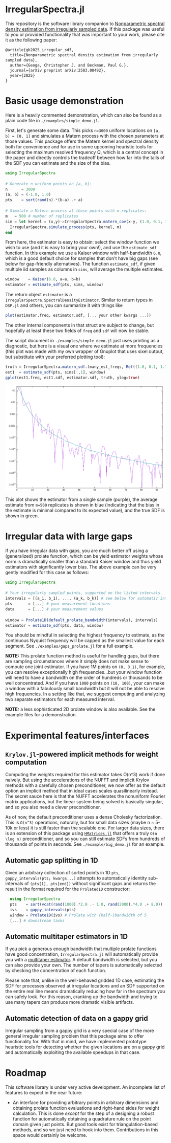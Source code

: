 
# IrregularSpectra.jl

This repository is the software library companion to [Nonparametric spectral
density estimation from irregularly sampled data](https://arxiv.org/abs/2503.00492). 
If this package was useful to you or provided functionality that was important to your
work, please cite it as the following paper:
```
@article{gb2025_irregular_sdf,
  title={Nonparametric spectral density estimation from irregularly sampled data},
  author={Geoga, Christopher J. and Beckman, Paul G.},
  journal={arXiv preprint arXiv:2503.00492},
  year={2025}
}
```

# Basic usage demonstration

Here is a heavily commented demonstration, which can also be found as a plain
code file in `./examples/simple_demo.jl`.

First, let's generate some data. This picks `n=3000` uniform locations on `[a,
b] = [0, 1]` and simulates a Matern process with the chosen parameters at those
values. This package offers the Matern kernel and spectral density both for
convenience and for use in some upcoming heuristic tools for selecting the
maximum resolved frequency Ω, which is a central concept in the paper and
directly controls the tradeoff between how far into the tails of the SDF you can
estimate and the size of the bias.
```julia
using IrregularSpectra

# Generate n uniform points on [a, b]:
n      = 3000
(a, b) = (-1.0, 1.0)
pts    = sort(rand(n).*(b-a) .+ a)

# Simulate a Matern process at those points with m replicates:
m   = 500 # number of replicates
sim = let kernel = (x,y)->IrregularSpectra.matern_cov(x-y, (1.0, 0.1, 1.75))
  IrregularSpectra.simulate_process(pts, kernel, m)
end
```
From here, the estimator is easy to obtain: select the window function we wish
to use (and it is easy to bring your own!), and use the `estimate_sdf` function.
In this example we use a Kaiser window with half-bandwidth `6.0`, which is a
good default choice for samples that don't have big gaps (see below for
gap-friendly alternatives). The function `estimate_sdf`, if given multiple iid
samples as columns in `sims`, will average the multiple estimates.

```julia
window    = Kaiser(6.0, a=a, b=b)
estimator = estimate_sdf(pts, sims, window)
```
The return object `estimator` is a `IrregularSpectra.SpectralDensityEstimator`.
Similar to return types in `DSP.jl` and others, you can summarize it with things
like 
```julia
plot(estimator.freq, estimator.sdf, [... your other kwargs ...])
```
The other internal components in that struct are subject to change, but
hopefully at least these two fields of `freq` and `sdf` will now be stable.

The script document in `./examples/simple_demo.jl` just uses printing as a
diagnostic, but here is a visual one where we estimate at more frequencies (this
plot was made with my own wrapper of Gnuplot that uses sixel output, but
substitute with your preferred plotting tool):
```julia
truth = IrregularSpectra.matern_sdf.(many_est_freqs, Ref((1.0, 0.1, 1.75)))
est1  = estimate_sdf(pts, sims[:,1], window)
gplot(est1.freq, est1.sdf, estimator.sdf, truth, ylog=true)
```

<p align="center">
    <img src="quicksixel_est_demo.png" alt="A sample estimator plot" width=600>
</p>

This plot shows the estimator from a single sample (purple), the average
estimate from `m=500` replicates is shown in blue (indicating that the bias in
the estimate is minimal compared to its expected value), and the true SDF is
shown in green.

# Irregular data with large gaps

If you have irregular data with gaps, you are much better off using a
(generalized) prolate function, which can be yield estimator weights whose norm
is dramatically smaller than a standard Kaiser window and thus yield estimators
with significantly lower bias. The above example can be very gently modified for
this case as follows:

```julia
using IrregularSpectra

# Your irregularly sampled points, supported on the listed intervals.
intervals = [(a_1, b_1), ..., (a_k, b_k)] # see below for automatic interval detection (WIP!)
pts       = [...] # your measurement locations
data      = [...] # your measurement values 

window = Prolate1D(default_prolate_bandwidth(intervals), intervals)
estimator = estimate_sdf(pts, data, window)
```

You should be mindful in selecting the highest frequency to estimate, as the
continuous Nyquist frequency will be capped as the smallest value for each
segment. See `./examples/gaps_prolate.jl` for a full example.

**NOTE:** This prolate function method is useful for handling gaps, but there
are sampling circumstances where it simply does not make sense to compute one
joint estimator. If you have 1M points on `(0, 0.1)`, for example, you can
resolve exceptionally high frequencies...but your window function will need to
have a bandwidth on the order of hundreds or thousands to be well concentrated.
And if you have `1000` points on `(10, 100)`, your can make a window with a
fabulously small bandwidth but it will not be able to resolve high frequencies.
In a setting like that, we suggest computing and analyzing two separate
estimators for each measured interval.

**NOTE:** a less sophisticated 2D prolate window is also available. See the
example files for a demonstration.

# Experimental features/interfaces

## `Krylov.jl`-powered implicit methods for weight computation

Computing the weights required for this estimator takes O(n^3) work if done
naively. But using the accelerations of the NUFFT and implicit Krylov methods
with a carefully chosen preconditioner, we now offer as the default option an
implicit method that in ideal cases scales quasilinearly instead. The secret
sauce here is that the NUFFT accelerates the nonuniform Fourier matrix
applications, but the linear system being solved is basically singular, and so
you also need a clever preconditioner. 

As of now, the default preconditioner uses a dense Cholesky factorization. This
is `O(n^3)` operations, naturally, but for small data sizes (maybe n ~ 5-10k or
less) it is still faster than the scalable one. For larger data sizes, there is
an extension of this package using 
[`HMatrices.jl`](https://github.com/IntegralEquations/HMatrices.jl) 
that offers a truly `O(n \log n)` preconditioner, and so you can still estimate
SDFs from hundreds of thousands of points in seconds. See
`./example/big_demo.jl` for an example.

## Automatic gap splitting in 1D

Given an arbitrary collection of sorted points in 1D `pts`,
`gappy_intervals(pts; kwargs...)` attempts to automatically identity
sub-intervals of `(pts[1], pts[end])` without significant gaps and returns the
result in the format required for the `Prolated1D` constructor:
```julia 
  using IrregularSpectra
  pts    = sort(vcat(rand(1000).*2.0 .- 1.0, rand(2000).*4.0 .+ 8.0))
  ivs    = gappy_intervals(pts)
  window = Prolate1D(ivs) # Prolate with (half-)bandwidth of 5
  [...] # downstream tasks
```

## Automatic multitaper estimators in 1D

If you pick a generous enough bandwidth that multiple prolate functions have
good concentration, `IrregularSpectra.jl` will automatically provide you with a
[multitaper estimator](https://en.wikipedia.org/wiki/Multitaper). A default
bandwidth is selected, but you can also provide your own. The number of tapers
is automatically selected by checking the concentration of each function.

Please note that, unlike in the well-behaved gridded 1D case, estimating the SDF
for processes observed at irregular locations and an SDF supported on the entire
real line means dramatically reducing how far in the spectrum you can safely
look. For this reason, cranking up the bandwidth and trying to use many tapers
can produce more dramatic visible artifacts.

## Automatic detection of data on a gappy grid

Irregular sampling from a gappy grid is a very special case of the more general
irregular sampling problem that this package aims to offer functionality for.
With that in mind, we have implemented prototype heuristic tools for detecting
whether the given locations are on a gappy grid and automatically exploiting the
available speedups in that case.

# Roadmap

This software library is under very active development. An incomplete list of
features to expect in the near future:

- An interface for providing arbitrary points in arbitrary dimensions and
  obtaining prolate function evaluations and right-hand sides for weight
  calculation. This is done _except_ for the step of a designing a robust function
  for automatically obtaining a quadrature rule on the point domain given just
  points. But good tools exist for triangulation-based methods, and so we just
  need to hook into them. Contributions in this space would certainly be welcome.

